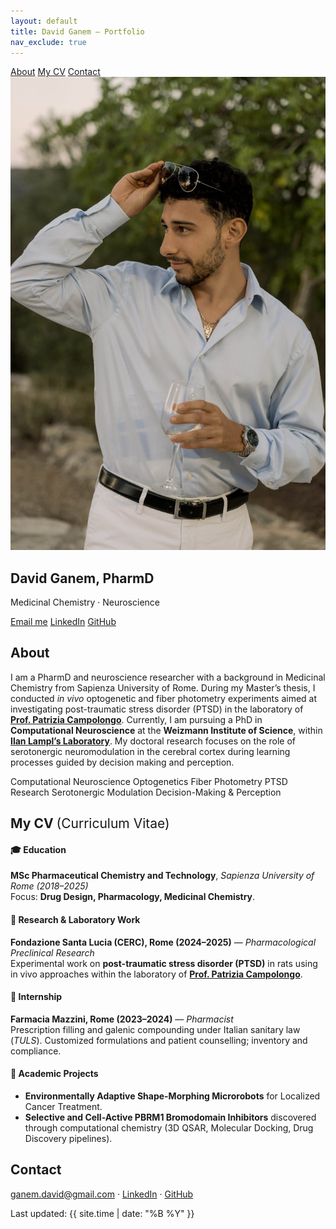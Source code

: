 ```yaml
---
layout: default
title: David Ganem — Portfolio
nav_exclude: true
---
```


<!-- ===== Sticky Nav (one-page) ===== -->
<nav class="topnav">
  <a href="#about">About</a>
  <a href="#cv">My CV</a>
  <a href="#contact">Contact</a>
</nav>

<!-- ===== Hero ===== -->
<section class="hero" id="home">
  <img class="avatar" src="/assets/avatar.jpg" alt="David Ganem portrait">
  <div class="hero-text">
    <h1>David Ganem, PharmD</h1>
    <p class="subtitle">Medicinal Chemistry · Neuroscience</p>
    <p>
      <a class="btn" href="mailto:ganem.david@gmail.com">Email me</a>
      <a class="btn secondary" href="https://www.linkedin.com/in/david-ganem-535769171/" target="_blank" rel="noopener">LinkedIn</a>
      <a class="btn secondary" href="https://github.com/DVDGNM99" target="_blank" rel="noopener">GitHub</a>
    </p>
  </div>
</section>

<!-- ===== About ===== -->
<section id="about">
  <h2>About</h2>
  <p>
    I am a PharmD and neuroscience researcher with a background in Medicinal Chemistry from Sapienza University of Rome.  
    During my Master’s thesis, I conducted <em>in vivo</em> optogenetic and fiber photometry experiments aimed at investigating post-traumatic stress disorder (PTSD) in the laboratory of 
    <a href="https://patriziacampolongo.com/lab-members/" target="_blank" rel="noopener"><strong>Prof. Patrizia Campolongo</strong></a>.  
    Currently, I am pursuing a PhD in <strong>Computational Neuroscience</strong> at the <strong>Weizmann Institute of Science</strong>, within 
    <a href="https://www.weizmann.ac.il/brain-sciences/labs/lampl/home" target="_blank" rel="noopener"><strong>Ilan Lampl’s Laboratory</strong></a>.  
    My doctoral research focuses on the role of serotonergic neuromodulation in the cerebral cortex during learning processes guided by decision making and perception.
  </p>

  <div class="tags-wrap">
    <span class="tag">Computational Neuroscience</span>
    <span class="tag">Optogenetics</span>
    <span class="tag">Fiber Photometry</span>
    <span class="tag">PTSD Research</span>
    <span class="tag">Serotonergic Modulation</span>
    <span class="tag">Decision-Making & Perception</span>
  </div>
</section>


<!-- ===== My CV (Curriculum Vitae) ===== -->
<section id="cv">
  <h2>My CV <span style="font-weight:400;">(Curriculum Vitae)</span></h2>

  <h4>🎓 Education</h4>
  <p>
    <strong>MSc Pharmaceutical Chemistry and Technology</strong>, 
    <em>Sapienza University of Rome (2018–2025)</em><br>
    Focus: <strong>Drug Design, Pharmacology, Medicinal Chemistry</strong>.
  </p>

  <h4>🧠 Research & Laboratory Work</h4>
  <p>
    <strong>Fondazione Santa Lucia (CERC), Rome (2024–2025)</strong> — <em>Pharmacological Preclinical Research</em><br>
    Experimental work on <strong>post-traumatic stress disorder (PTSD)</strong> in rats using in vivo approaches within the laboratory of 
    <a href="https://patriziacampolongo.com/lab-members/" target="_blank" rel="noopener"><strong>Prof. Patrizia Campolongo</strong></a>.
  </p>

  <h4>💊 Internship</h4>
  <p>
    <strong>Farmacia Mazzini, Rome (2023–2024)</strong> — <em>Pharmacist</em><br>
    Prescription filling and galenic compounding under Italian sanitary law (<em>TULS</em>).  
    Customized formulations and patient counselling; inventory and compliance.
  </p>

  <h4>🔬 Academic Projects</h4>
  <ul>
    <li><strong>Environmentally Adaptive Shape-Morphing Microrobots</strong> for Localized Cancer Treatment.</li>
    <li><strong>Selective and Cell-Active PBRM1 Bromodomain Inhibitors</strong> discovered through computational chemistry (3D QSAR, Molecular Docking, Drug Discovery pipelines).</li>
  </ul>
</section>

<!-- ===== Contact ===== -->
<section id="contact">
  <h2>Contact</h2>
  <p>
    <a class="btn" href="mailto:ganem.david@gmail.com">ganem.david@gmail.com</a>
    · <a class="btn secondary" href="https://www.linkedin.com/in/david-ganem-535769171/" target="_blank" rel="noopener">LinkedIn</a>
    · <a class="btn secondary" href="https://github.com/DVDGNM99" target="_blank" rel="noopener">GitHub</a>
  </p>
</section>

<p class="footer-note">Last updated: {{ site.time | date: "%B %Y" }}</p>
